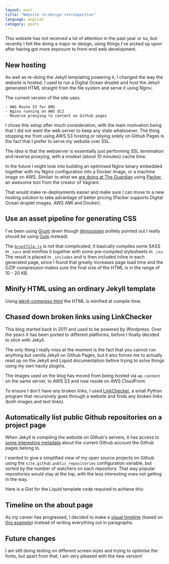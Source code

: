 ```yaml
---
layout: post
title: "Website re-design retrospective"
language: english
category: posts
---
```


This website has not received a lot of attention in the past year or so, but recently I felt like doing a major re-design, using things I've picked up upon after having got more exposure to front-end web development.

## New hosting

As well as re-doing the Jekyll templating powering it, I changed the way the website is hosted. I used to run a Digital Ocean droplet and host the Jekyll generated HTML straight from the file system and serve it using Nginx.

The current version of the site uses:

	- AWS Route 53 for DNS
	- Nginx running on AWS EC2
	- Reverse proxying to content on Github pages

I chose this setup after much consideration, with the main motivation being that I did not want the web server to keep any state whatsoever. The thing stopping me from using AWS S3 hosting or relying solely on Github Pages is the fact that I prefer to serve my website over SSL.

The idea is that the webserver is essentially just performing SSL termination and reverse proxying, with a modest (about 10 minutes) cache time.

In the future I might look into building an optimised Nginx binary embedded together with my Nginx configuration into a Docker image, or a machine image on AWS. Similair to what we [are doing at The Guardian](https://github.com/guardian/machine-images) using [Packer](https://packer.io/), an awesome tool from the creator of Vagrant.

That would make re-deployments easier and make sure I can move to a new hosting solution to take advantage of better pricing (Packer supports Digital Ocean droplet images, AWS AMI and Docker).

## Use an asset pipeline for generating CSS

I've been using [Grunt](http://gruntjs.com/) (even though [@mossisen](https://twitter.com/mossisen) politely pointed out I really should be using [Gulp](http://gulpjs.com/) instead).

The [`Gruntfile.js`](https://github.com/nlindblad/nlindblad.github.io/blob/4f5c12cac5a064d7244bcae3d45e96115791a1e2/Gruntfile.js) is not that complicated, it basically compiles some SASS in `_sass` and minifies it together with some pre-compiled stylesheets in `_css`. The result is placed in `_includes` and is then included inline in each generated page, since I found that greatly increases page load time and the GZIP compression makes sure the final size of the HTML is in the range of 10 - 20 KB.

## Minify HTML using an ordinary Jekyll template

Using [jekyll-compress-html](https://github.com/penibelst/jekyll-compress-html) the HTML is minified at compile time.

## Chased down broken links using LinkChecker

This blog started back in 2011 and used to be powered by Wordpress. Over the years it has been ported to different platforms, before I finally decided to stick with Jekyll.

The only thing I really miss at the moment is the fact that you cannot run anything but vanilla Jekyll on Github Pages, but it also forces me to actually read up on the Jekyll and Liquid documentation before trying to solve things using my own hacky plugins.

The images used on the blog has moved from being hosted via `wp-content` on the same server, to AWS S3 and now reside on AWS CloudFront.

To ensure I don't have any broken links, I used [LinkChecker](https://wummel.github.io/linkchecker/), a small Python program that recursively goes through a website and finds any broken links (both images and text links).

## Automatically list public Github repositories on a project page

When Jekyll is compiling the website on Github's servers, it has access to [some interesting metadata](https://help.github.com/articles/repository-metadata-on-github-pages/) about the current Github account the Github pages belong to.

I wanted to give a simplified view of my open source projects on Github using the `site.github.public_repositories` configuration variable, but sorted by the number of watchers on each repository. That way popular repositories would stay at the top, with the less interesting ones not getting in the way.

Here is a Gist for the Liquid template code required to achieve this:


<script src="https://gist.github.com/nlindblad/b9e48c409d49963b13d6.js"></script>

## Timeline on the about page

As my career has progressed, I decided to make a [visual timeline](/about.html#timeline) (based on [this example](http://codepen.io/P233/pen/lGewF)) instead of writing everything out in paragraphs.

## Future changes

I am still doing testing on different screen sizes and trying to optimise the fonts, but apart from that, I am very pleased with the new version!
